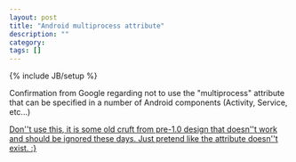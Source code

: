 ```yaml
---
layout: post
title: "Android multiprocess attribute"
description: ""
category:
tags: []
---
```

{% include JB/setup %}

Confirmation from Google regarding not to use the "multiprocess" attribute that can be specified
in a number of Android components (Activity, Service, etc...)

[Don''t use this, it is some old cruft from pre-1.0 design that doesn''t work and should be ignored these days.  Just pretend like the attribute doesn''t exist. :}](https://groups.google.com/forum/#!topic/android-developers/u9UMJtALSXw)


